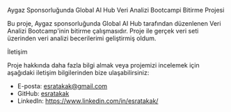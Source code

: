 
Aygaz Sponsorluğunda Global AI Hub Veri Analizi Bootcampi Bitirme Projesi

Bu proje, Aygaz sponsorluğunda Global AI Hub tarafından düzenlenen Veri Analizi Bootcamp'inin bitirme çalışmasıdır. 
Proje ile gerçek veri seti üzerinden veri analizi becerilerimi geliştirmiş oldum.


İletişim

Proje hakkında daha fazla bilgi almak veya projemizi incelemek için aşağıdaki iletişim bilgilerinden bize ulaşabilirsiniz:
- E-posta: esratakak@gmail.com
- GitHub: [esratakak](https://github.com/esratakak)
- LinkedIn: https://www.linkedin.com/in/esratakak/
